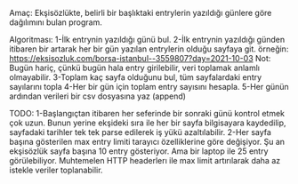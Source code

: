 Amaç:
Ekşisözlükte, belirli bir başlıktaki entrylerin yazıldığı günlere göre dağılımını bulan program.

Algoritması:
1-İlk entrynin yazıldığı günü bul.
2-İlk entrynin yazıldığı günden itibaren bir artarak her bir gün yazılan entrylerin olduğu sayfaya git.
örneğin: https://eksisozluk.com/borsa-istanbul--3559807?day=2021-10-03
Not: Bugün hariç, çünkü bugün hala entry girilebilir, veri toplamak anlamlı olmayabilir.
3-Toplam kaç sayfa olduğunu bul, tüm sayfalardaki entry sayılarını topla
4-Her bir gün için toplam entry sayısını hesapla.
5-Her günün ardından verileri bir csv dosyasına yaz (append)

TODO:
1-Başlangıçtan itibaren her seferinde bir sonraki günü kontrol etmek çok uzun.
Bunun yerine ekşideki sıra ile her bir sayfa bilgisayara kaydedilip, 
sayfadaki tarihler tek tek parse edilerek iş yükü azaltılabilir. 
2-Her sayfa başına gösterilen max entry limiti tarayıcı özelliklerine göre değişiyor.
Şu an ekşisözlük sayfa başına 10 entry gösteriyor. Ama bir laptop ile 25 entry görülebiliyor.
Muhtemelen HTTP headerlerı ile max limit artırılarak daha az istekle veriler toplanabilir. 
